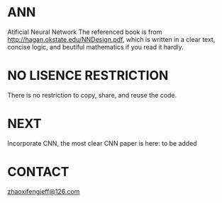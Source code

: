 # ANN
 
Atificial Neural Network
The referenced book is from http://hagan.okstate.edu/NNDesign.pdf, which is written in a clear text,
concise logic, and beutiful mathematics if you read it hardly.

# NO LISENCE RESTRICTION

There is no restriction to copy, share, and reuse the code.

# NEXT

Incorporate CNN, the most clear CNN paper is here: to be added

# CONTACT

zhaoxifengjeff@126.com
